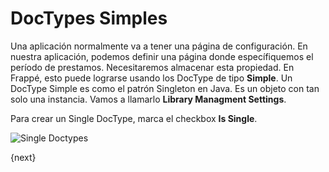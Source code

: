 <!-- add-breadcrumbs -->
# DocTypes Simples

Una aplicación normalmente va a tener una página de configuración. En nuestra aplicación, podemos definir una página donde específiquemos el período de prestamos. Necesitaremos almacenar esta propiedad. En Frappé, esto puede lograrse usando los DocType de tipo **Simple**. Un DocType Simple es como el patrón Singleton en Java. Es un objeto con tan solo una instancia. Vamos a llamarlo **Library Managment Settings**.

Para crear un Single DocType, marca el checkbox **Is Single**.

<img class="screenshot" alt="Single Doctypes" src="/docs/assets/img/tab_single.png">

{next}
